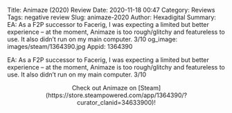 Title: Animaze (2020) Review
Date: 2020-11-18 00:47
Category: Reviews
Tags: negative review
Slug: animaze-2020
Author: Hexadigital
Summary: EA: As a F2P successor to Facerig, I was expecting a limited but better experience – at the moment, Animaze is too rough/glitchy and featureless to use. It also didn’t run on my main computer. 3/10
og_image: images/steam/1364390.jpg
Appid: 1364390

EA: As a F2P successor to Facerig, I was expecting a limited but better experience – at the moment, Animaze is too rough/glitchy and featureless to use. It also didn’t run on my main computer. 3/10

<center>Check out Animaze on [Steam](https://store.steampowered.com/app/1364390/?curator_clanid=34633900)!</center>
